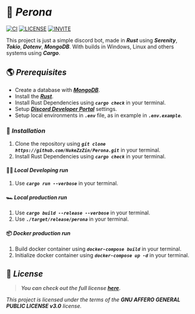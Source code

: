 # 👻 **_Perona_**

[![CI](https://github.com/NukeZzZin/Perona/actions/workflows/ci.yml/badge.svg)](https://github.com/NukeZzZin/Perona/actions/workflows/ci.yml)
[![LICENSE](https://img.shields.io/badge/license-AGPL%20v3-blue.svg)](https://github.com/NukeZzZin/Perona/blob/master/LICENSE)
[![INVITE](https://img.shields.io/badge/Invite-Perona%235080-CC6699)](https://discord.com/api/oauth2/authorize?client_id=1130941347772252170&scope=bot&permissions=2199023255551)

This project is just a simple discord bot, made in **_Rust_** using **_Serenity_**, **_Tokio_**, **_Dotenv_**, **_MongoDB_**. With builds in Windows, Linux and others systems using **_Cargo_**.

## 🌎 **_Prerequisites_**

- Create a database with [**_MongoDB_**](https://www.mongodb.com).
- Install the [**_Rust_**](https://www.rust-lang.org/tools/install).
- Install Rust Dependencies using **_`cargo check`_** in your terminal.
- Setup [**_Discord Developer Portal_**](https://discord.com/developers/applications) settings.
- Setup local environments in **_`.env`_** file, as in example in **_`.env.example`_**.

### 🚚 **_Installation_**

1. Clone the repository using **_`git clone https://github.com/NukeZzZin/Perona.git`_** in your terminal.
2. Install Rust Dependencies using **_`cargo check`_** in your terminal.

#### 🐱‍💻 **_Local Developing run_**

1. Use **_`cargo run --verbose`_** in your terminal.

#### 🏎️ **_Local production run_**

1. Use **_`cargo build --release --verbose`_** in your terminal.
2. Use **_`./target/release/perona`_** in your terminal.

#### 📦 **_Docker production run_**

1. Build docker container using **_`docker-compose build`_** in your terminal.
2. Initialize docker container using **_`docker-compose up -d`_** in your terminal.

## 📝 **_License_**

> **_You can check out the full license [here](https://github.com/NukeZzZin/Perona/blob/master/LICENSE)._**

_This project is licensed under the terms of the **_GNU AFFERO GENERAL PUBLIC LICENSE v3.0_** license._
